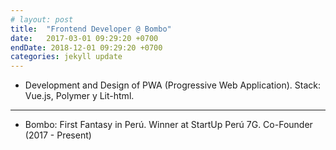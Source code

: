 ```yaml
---
# layout: post
title:  "Frontend Developer @ Bombo"
date:   2017-03-01 09:29:20 +0700
endDate: 2018-12-01 09:29:20 +0700
categories: jekyll update
---
```


- Development and Design of PWA (Progressive Web Application). Stack: Vue.js, Polymer y Lit-html.

<hr/>

- Bombo: First Fantasy in Perú. Winner at StartUp Perú 7G. Co-Founder (2017 - Present)